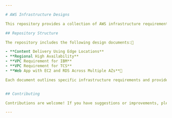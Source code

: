 ```yaml
---

# AWS Infrastructure Designs

This repository provides a collection of AWS infrastructure requirements along with their corresponding architectural designs. It serves as a reference for designing and implementing various AWS-based solutions.

## Repository Structure

The repository includes the following design documents:

- **Content Delivery Using Edge Locations**
- **Regional High Availability**
- **VPC Requirement for IBM**
- **VPC Requirement for TCS**
- **Web App with EC2 and RDS Across Multiple AZs**

Each document outlines specific infrastructure requirements and provides architectural diagrams or descriptions to guide implementation.


## Contributing

Contributions are welcome! If you have suggestions or improvements, please open an issue or submit a pull request.

---
```

